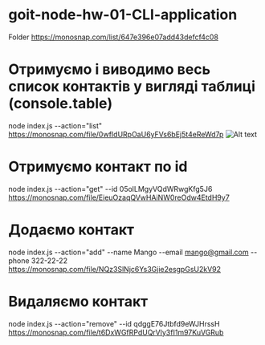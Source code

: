 # goit-node-hw-01-CLI-application

Folder
https://monosnap.com/list/647e396e07add43defcf4c08

# Отримуємо і виводимо весь список контактів у вигляді таблиці (console.table)

node index.js --action="list"
https://monosnap.com/file/0wfIdURpOaU6yFVs6bEj5t4eReWd7p
<img
  src="https://monosnap.com/file/0wfIdURpOaU6yFVs6bEj5t4eReWd7p"
  alt="Alt text"
  title="Optional title"
  style="display: inline-block; margin: 0 auto; max-width: 300px">

# Отримуємо контакт по id

node index.js --action="get" --id 05olLMgyVQdWRwgKfg5J6
https://monosnap.com/file/EieuOzaqQVwHAiNW0reOdw4EtdH9y7

# Додаємо контакт

node index.js --action="add" --name Mango --email mango@gmail.com --phone 322-22-22
https://monosnap.com/file/NQz3SlNjc6Ys3Gjie2esgpGsU2kV92

# Видаляємо контакт

node index.js --action="remove" --id qdggE76Jtbfd9eWJHrssH
https://monosnap.com/file/t6DxWGfRPdUQrVly3fI1m97KuVGRub

